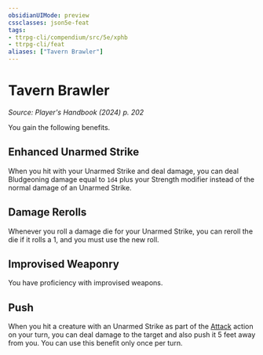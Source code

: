 ```yaml
---
obsidianUIMode: preview
cssclasses: json5e-feat
tags:
- ttrpg-cli/compendium/src/5e/xphb
- ttrpg-cli/feat
aliases: ["Tavern Brawler"]
---
```

# Tavern Brawler
*Source: Player's Handbook (2024) p. 202*  

You gain the following benefits.

## Enhanced Unarmed Strike

When you hit with your Unarmed Strike and deal damage, you can deal Bludgeoning damage equal to `1d4` plus your Strength modifier instead of the normal damage of an Unarmed Strike.

## Damage Rerolls

Whenever you roll a damage die for your Unarmed Strike, you can reroll the die if it rolls a 1, and you must use the new roll.

## Improvised Weaponry

You have proficiency with improvised weapons.

## Push

When you hit a creature with an Unarmed Strike as part of the [Attack](Mechanics/rules/actions.md#Attack) action on your turn, you can deal damage to the target and also push it 5 feet away from you. You can use this benefit only once per turn.